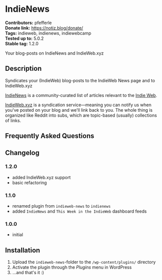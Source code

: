 # IndieNews #

**Contributors:** pfefferle  
**Donate link:** https://notiz.blog/donate/  
**Tags:** indieweb, indienews, indiewebcamp  
**Tested up to:** 5.0.2  
**Stable tag:** 1.2.0  

Your blog-posts on IndieNews and IndieWeb.xyz

## Description ##

Syndicates your (IndieWeb) blog-posts to the IndieWeb News page and to IndieWeb.xyz

[IndieNews](http://news.indieweb.org) is a community-curated list of articles relevant to the [Indie Web](http://indieweb.org/).

[IndieWeb.xyz](http://indieweb.xyz) is a syndication service—meaning you can notify us when you've posted on your blog and we'll link back to you. The whole thing is organized like Reddit into subs, which are topic-based (usually) collections of links.

## Frequently Asked Questions ##

## Changelog ##

### 1.2.0 ###

* added IndieWeb.xyz support
* basic refactoring

### 1.1.0 ###

* renamed plugin from `indieweb-news` to `indienews`
* added `IndieNews` and `This Week in the IndieWeb` dashboard feeds

### 1.0.0 ###

* initial

## Installation ##

1. Upload the `indieweb-news`-folder to the `/wp-content/plugins/` directory
2. Activate the plugin through the *Plugins* menu in WordPress
3. ...and that's it :)
